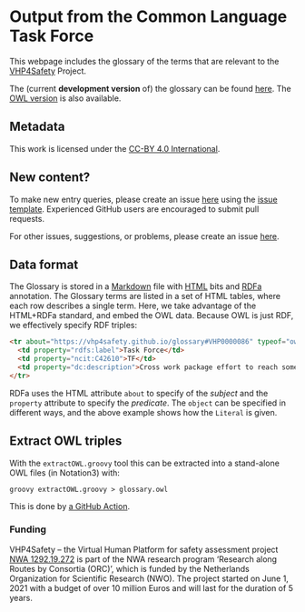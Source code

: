 # Output from the Common Language Task Force

This webpage includes the glossary  of the terms that are relevant to the [VHP4Safety](https://vhp4safety.nl/) Project.

The (current **development version** of) the glossary can be found [here](index.md). The [OWL version](glossary.owl)
is also available.

## Metadata

This work is licensed under the [CC-BY 4.0 International](https://github.com/VHP4Safety/glossary/blob/main/LICENCE.md). 

## New content?

To make new entry queries, please create an issue [here](https://github.com/VHP4Safety/glossary/issues/new/choose) using the [issue template]([https://github.com/VHP4Safety/glossary/blob/main/.github/ISSUE_TEMPLATE/ontology-term-request.md](https://github.com/VHP4Safety/glossary/issues/new?assignees=&labels=categorization&projects=&template=ontology-term-request.yml&title=%5BTERM+REQUEST%5D+Please+add+this+glossary+term)). Experienced GitHub users
are encouraged to submit pull requests.

For other issues, suggestions, or problems, please create an issue [here](https://github.com/VHP4Safety/glossary/issues). 

## Data format

The Glossary is stored in a [Markdown](https://en.wikipedia.org/wiki/Markdown) file with
[HTML](https://en.wikipedia.org/wiki/HTML) bits and [RDFa](https://rdfa.info/docs) annotation.
The Glossary terms are listed in a set of HTML tables, where each row describes a single term.
Here, we take advantage of the HTML+RDFa standard, and embed the OWL data. Because OWL is
just RDF, we effectively specify RDF triples:

```html
<tr about="https://vhp4safety.github.io/glossary#VHP0000086" typeof="owl:Class">
  <td property="rdfs:label">Task Force</td>
  <td property="ncit:C42610">TF</td>
  <td property="dc:description">Cross work package effort to reach some goal.</td>
</tr>
```

RDFa uses the HTML attribute `about` to specify of the *subject* and the `property`
attribute to specify the *predicate*. The `object` can be specified in different ways,
and the above example shows how the `Literal` is given.

## Extract OWL triples

With the `extractOWL.groovy` tool this can
be extracted into a stand-alone OWL files (in Notation3) with:

```shell
groovy extractOWL.groovy > glossary.owl
```

This is done by [a GitHub Action](https://github.com/VHP4Safety/glossary/blob/main/.github/workflows/extract.yml).

### Funding

VHP4Safety – the Virtual Human Platform for safety assessment project
[NWA 1292.19.272](https://www.nwo.nl/projecten/nwa129219272) is part of the NWA
research program ‘Research along Routes by Consortia (ORC)’, which is funded by the Netherlands Organization
for Scientific Research (NWO). The project started on June 1, 2021 with a budget of over 10 million Euros
and will last for the duration of 5 years. 
